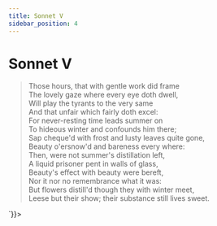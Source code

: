 ```yaml
---
title: Sonnet V
sidebar_position: 4
---
```

<div dangerouslySetInnerHTML={{__html: `<div><HTML><HEAD><TITLE>Sonnet V</TITLE></HEAD>
<BODY><H1>Sonnet V</H1>

<BLOCKQUOTE>Those hours, that with gentle work did frame<BR>
The lovely gaze where every eye doth dwell,<BR>
Will play the tyrants to the very same<BR>
And that unfair which fairly doth excel:<BR>
For never-resting time leads summer on<BR>
To hideous winter and confounds him there;<BR>
Sap cheque'd with frost and lusty leaves quite gone,<BR>
Beauty o'ersnow'd and bareness every where:<BR>
Then, were not summer's distillation left,<BR>
A liquid prisoner pent in walls of glass,<BR>
Beauty's effect with beauty were bereft,<BR>
Nor it nor no remembrance what it was:<BR>
  But flowers distill'd though they with winter meet,<BR>
  Leese but their show; their substance still lives sweet.<BR>
</BLOCKQUOTE>

</BODY></HTML>
</div>`}}></div>